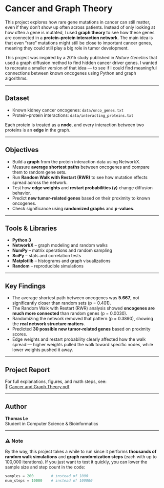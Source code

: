 # Cancer and Graph Theory

This project explores how rare gene mutations in cancer can still matter, even if they don’t show up often across patients. Instead of only looking at how often a gene is mutated, I used **graph theory** to see how these genes are connected in a **protein–protein interaction network**. The main idea is that even “rare” mutations might still be close to important cancer genes, meaning they could still play a big role in tumor development.

This project was inspired by a 2015 study published in *Nature Genetics* that used a graph diffusion method to find hidden cancer driver genes. I wanted to recreate a smaller version of that idea — to see if I could find meaningful connections between known oncogenes using Python and graph algorithms.

---

## Dataset
- Known kidney cancer oncogenes: `data/onco_genes.txt`  
- Protein–protein interactions: `data/interacting_proteins.txt`

Each protein is treated as a **node**, and every interaction between two proteins is an **edge** in the graph.

---

## Objectives
- Build a **graph** from the protein interaction data using NetworkX.  
- Measure **average shortest paths** between oncogenes and compare them to random gene sets.  
- Run **Random Walk with Restart (RWR)** to see how mutation effects spread across the network.  
- Test how **edge weights** and **restart probabilities (γ)** change diffusion behavior.  
- Predict **new tumor-related genes** based on their proximity to known oncogenes.  
- Check significance using **randomized graphs** and **p-values**.

---

## Tools & Libraries
- **Python 3**
- **NetworkX** – graph modeling and random walks  
- **NumPy** – matrix operations and random sampling  
- **SciPy** – stats and correlation tests  
- **Matplotlib** – histograms and graph visualizations  
- **Random** – reproducible simulations

---

## Key Findings
- The average shortest path between oncogenes was **5.667**, not significantly closer than random sets (p = 0.401).  
- The Random Walk with Restart (RWR) analysis showed **oncogenes are much more connected** than random genes (p = 0.0030).  
- Randomizing the network removed that pattern (p = 0.3890), showing the **real network structure matters**.  
- Predicted **30 possible new tumor-related genes** based on proximity scores.  
- Edge weights and restart probability clearly affected how the walk spread — higher weights pulled the walk toward specific nodes, while lower weights pushed it away.

---

## Project Report
For full explanations, figures, and math steps, see:  
📄 [Cancer and Graph Theory.pdf](https://github.com/user-attachments/files/22854158/Cancer.and.Graph.Theory.pdf)

---

## Author
**Thomas Le**  
Student in Computer Science & Bioinformatics

---
### ⚠️ Note
By the way, this project takes a while to run since it performs **thousands of random walk simulations** and **graph randomization steps** (each with up to 100,000 iterations). If you just want to test it quickly, you can lower the sample size and step count in the code:
```python
samples = 200        # instead of 1000
num_steps = 10000    # instead of 100000
